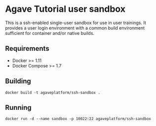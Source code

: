 # Agave Tutorial user sandbox

This is a ssh-enabled single-user sandbox for use in user trainings. It provides a user login environment with a common build environment sufficient for container and/or native builds.  


## Requirements

* Docker >= 1.11
* Docker Compose >= 1.7
 
## Building

```
docker build -t agaveplatform/ssh-sandbox .
```  

## Running

```
docker run -d --name sandbox -p 10022:22 agaveplatform/ssh-sandbox
